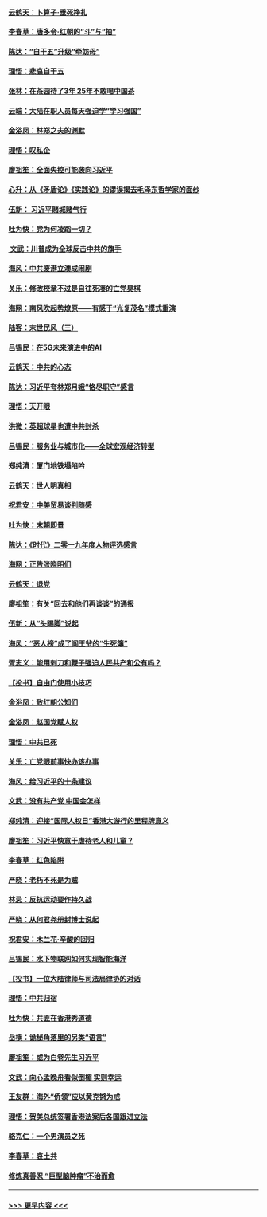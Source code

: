 #### [云鹤天：卜算子‧垂死挣扎](../pages/nsc993/n11739956.md?t=12240611) 
#### [李春草：唐多令‧红朝的“斗”与“拍”](../pages/nsc993/n11739830.md?t=12240611) 
#### [陈达：“自干五”升级“牵妨母”](../pages/nsc993/n11739724.md?t=12240611) 
#### [理悟：悲哀自干五](../pages/nsc993/n11739547.md?t=12240611) 
#### [张林：在茶园待了3年 25年不敢喝中国茶](../pages/nsc993/n11739240.md?t=12240611) 
#### [云端：大陆在职人员每天强迫学“学习强国”](../pages/nsc993/n11738735.md?t=12240611) 
#### [金浴凤：林郑之夫的渊默](../pages/nsc993/n11737735.md?t=12240611) 
#### [理悟：叹私企](../pages/nsc993/n11737715.md?t=12240611) 
#### [廖祖笙：全面失控可能袭向习近平](../pages/nsc993/n11737704.md?t=12240611) 
#### [心升：从《矛盾论》《实践论》的谬误揭去毛泽东哲学家的面纱](../pages/nsc993/n11736962.md?t=12240611) 
#### [伍新： 习近平赌城赌气行](../pages/nsc993/n11736929.md?t=12240611) 
#### [吐为快：党为何凌蹈一切？](../pages/nsc993/n11736915.md?t=12240611) 
#### [ 文武：川普成为全球反击中共的旗手](../pages/nsc993/n11736882.md?t=12240611) 
#### [海风：中共废港立澳成闹剧](../pages/nsc993/n11735857.md?t=12240611) 
#### [关乐：修改校章不过是自往死凑的亡党臭棋](../pages/nsc993/n11735097.md?t=12240611) 
#### [海网：南风吹起势燎原——有感于“光复茂名”模式重演](../pages/nsc993/n11732308.md?t=12240611) 
#### [陆客：末世民风（三）](../pages/nsc993/n11732211.md?t=12240611) 
#### [吕锡民：在5G未来演进中的AI](../pages/nsc993/n11730010.md?t=12240611) 
#### [云鹤天：中共的心态](../pages/nsc993/n11729906.md?t=12240611) 
#### [陈达：习近平夸林郑月娥“恪尽职守”感言](../pages/nsc993/n11729881.md?t=12240611) 
#### [理悟：天开眼](../pages/nsc993/n11729699.md?t=12240611) 
#### [洪微：英超球星也遭中共封杀](../pages/nsc993/n11727243.md?t=12240611) 
#### [吕锡民：服务业与城市化——全球宏观经济转型](../pages/nsc993/n11725845.md?t=12240611) 
#### [郑纯清：厦门地铁塌陷吟](../pages/nsc993/n11725813.md?t=12240611) 
#### [云鹤天：世人明真相](../pages/nsc993/n11725621.md?t=12240611) 
#### [祝君安：中美贸易谈判随感](../pages/nsc993/n11725609.md?t=12240611) 
#### [吐为快：末朝即景](../pages/nsc993/n11723365.md?t=12240611) 
#### [陈达：《时代》二零一九年度人物评选感言](../pages/nsc993/n11723337.md?t=12240611) 
#### [海网：正告张晓明们](../pages/nsc993/n11723228.md?t=12240611) 
#### [云鹤天：退党](../pages/nsc993/n11723056.md?t=12240611) 
#### [廖祖笙：有关“回去和他们再谈谈”的通报](../pages/nsc993/n11722442.md?t=12240611) 
#### [伍新：从“头踢脚”说起](../pages/nsc993/n11722429.md?t=12240611) 
#### [海风：“恶人榜”成了阎王爷的“生死簿”](../pages/nsc993/n11722272.md?t=12240611) 
#### [胥志义：能用剌刀和鞭子强迫人民共产和公有吗？](../pages/nsc993/n11720569.md?t=12240611) 
#### [【投书】自由门使用小技巧](../pages/nsc993/n11720180.md?t=12240611) 
#### [金浴凤：致红朝公知们](../pages/nsc993/n11720563.md?t=12240611) 
#### [金浴凤：赵国党赋人权](../pages/nsc993/n11720533.md?t=12240611) 
#### [理悟：中共已死](../pages/nsc993/n11720233.md?t=12240611) 
#### [关乐：亡党眼前事快办该办事](../pages/nsc993/n11719160.md?t=12240611) 
#### [海风：给习近平的十条建议](../pages/nsc993/n11717616.md?t=12240611) 
#### [文武：没有共产党 中国会怎样](../pages/nsc993/n11717584.md?t=12240611) 
#### [郑纯清：迎接“国际人权日”香港大游行的里程牌意义](../pages/nsc993/n11717417.md?t=12240611) 
#### [廖祖笙：习近平快意于虐待老人和儿童？](../pages/nsc993/n11715313.md?t=12240611) 
#### [李春草：红色陷阱](../pages/nsc993/n11715029.md?t=12240611) 
#### [严晓：老朽不死是为贼](../pages/nsc993/n11712910.md?t=12240611) 
#### [林忌：反抗运动要作持久战](../pages/nsc993/n11712623.md?t=12240611) 
#### [严晓：从何君尧册封博士说起](../pages/nsc993/n11712465.md?t=12240611) 
#### [祝君安：木兰花·辛酸的回归](../pages/nsc993/n11712381.md?t=12240611) 
#### [吕锡民：水下物联网如何实现智能海洋](../pages/nsc993/n11711158.md?t=12240611) 
#### [【投书】一位大陆律师与司法局律协的对话](../pages/nsc993/n11709675.md?t=12240611) 
#### [理悟：中共归宿](../pages/nsc993/n11710059.md?t=12240611) 
#### [吐为快：共匪在香港秀道德](../pages/nsc993/n11709979.md?t=12240611) 
#### [岳横：诡秘角落里的另类“语言”](../pages/nsc993/n11709792.md?t=12240611) 
#### [廖祖笙：或为白卷先生习近平](../pages/nsc993/n11708330.md?t=12240611) 
#### [文武：向心孟晚舟看似倒楣 实则幸运](../pages/nsc993/n11708236.md?t=12240611) 
#### [王友群：海外“侨领”应以黄克锵为戒](../pages/nsc993/n11706176.md?t=12240611) 
#### [理悟：贺美总统签署香港法案后各国跟进立法](../pages/nsc993/n11706853.md?t=12240611) 
#### [骆克仁：一个男演员之死](../pages/nsc993/n11706677.md?t=12240611) 
#### [李春草：哀土共](../pages/nsc993/n11706255.md?t=12240611) 
#### [修炼真善忍 “巨型脑肿瘤”不治而愈](../pages/nsc993/n11705340.md?t=12240611) 

----
#### [ >>> 更早内容 <<< ](../indexes/nsc993-earlier.md)
